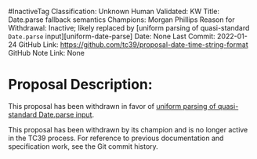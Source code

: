 #InactiveTag
Classification: Unknown
Human Validated: KW
Title: Date.parse fallback semantics
Champions: Morgan Phillips
Reason for Withdrawal: Inactive; likely replaced by [uniform parsing of quasi-standard `Date.parse` input][uniform-date-parse]
Date: None
Last Commit: 2022-01-24
GitHub Link: https://github.com/tc39/proposal-date-time-string-format
GitHub Note Link: None

# Proposal Description:
This proposal has been withdrawn in favor of [uniform parsing of quasi-standard Date.parse input](https://github.com/gibson042/ecma262-proposal-uniform-interchange-date-parsing).

This proposal has been withdrawn by its champion and is no longer active in the TC39 process. For reference to previous documentation and specification work, see the Git commit history.
